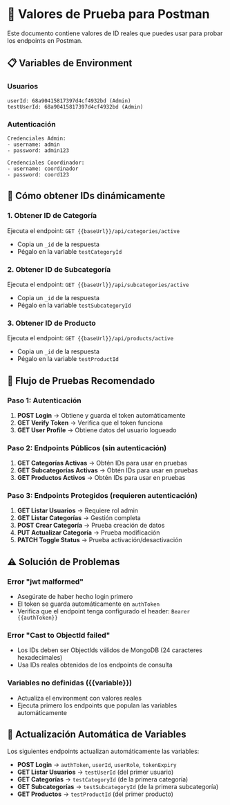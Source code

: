 # 🧪 Valores de Prueba para Postman

Este documento contiene valores de ID reales que puedes usar para probar los endpoints en Postman.

## 📋 **Variables de Environment**

### Usuarios
```
userId: 68a90415817397d4cf4932bd (Admin)
testUserId: 68a90415817397d4cf4932bd (Admin)
```

### Autenticación
```
Credenciales Admin:
- username: admin
- password: admin123

Credenciales Coordinador:
- username: coordinador  
- password: coord123
```

## 🔄 **Cómo obtener IDs dinámicamente**

### 1. Obtener ID de Categoría
Ejecuta el endpoint: `GET {{baseUrl}}/api/categories/active`
- Copia un `_id` de la respuesta
- Pégalo en la variable `testCategoryId`

### 2. Obtener ID de Subcategoría  
Ejecuta el endpoint: `GET {{baseUrl}}/api/subcategories/active`
- Copia un `_id` de la respuesta
- Pégalo en la variable `testSubcategoryId`

### 3. Obtener ID de Producto
Ejecuta el endpoint: `GET {{baseUrl}}/api/products/active`
- Copia un `_id` de la respuesta  
- Pégalo en la variable `testProductId`

## 🚀 **Flujo de Pruebas Recomendado**

### Paso 1: Autenticación
1. **POST Login** → Obtiene y guarda el token automáticamente
2. **GET Verify Token** → Verifica que el token funciona
3. **GET User Profile** → Obtiene datos del usuario logueado

### Paso 2: Endpoints Públicos (sin autenticación)
1. **GET Categorías Activas** → Obtén IDs para usar en pruebas
2. **GET Subcategorías Activas** → Obtén IDs para usar en pruebas  
3. **GET Productos Activos** → Obtén IDs para usar en pruebas

### Paso 3: Endpoints Protegidos (requieren autenticación)
1. **GET Listar Usuarios** → Requiere rol admin
2. **GET Listar Categorías** → Gestión completa
3. **POST Crear Categoría** → Prueba creación de datos
4. **PUT Actualizar Categoría** → Prueba modificación
5. **PATCH Toggle Status** → Prueba activación/desactivación

## ⚠️ **Solución de Problemas**

### Error "jwt malformed"
- Asegúrate de haber hecho login primero
- El token se guarda automáticamente en `authToken`
- Verifica que el endpoint tenga configurado el header: `Bearer {{authToken}}`

### Error "Cast to ObjectId failed"
- Los IDs deben ser ObjectIds válidos de MongoDB (24 caracteres hexadecimales)
- Usa IDs reales obtenidos de los endpoints de consulta

### Variables no definidas ({{variable}})
- Actualiza el environment con valores reales
- Ejecuta primero los endpoints que populan las variables automáticamente

## 🔧 **Actualización Automática de Variables**

Los siguientes endpoints actualizan automáticamente las variables:

- **POST Login** → `authToken`, `userId`, `userRole`, `tokenExpiry`
- **GET Listar Usuarios** → `testUserId` (del primer usuario)
- **GET Categorías** → `testCategoryId` (de la primera categoría)
- **GET Subcategorías** → `testSubcategoryId` (de la primera subcategoría)  
- **GET Productos** → `testProductId` (del primer producto)
